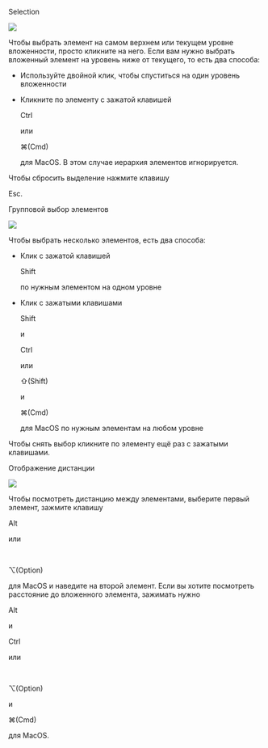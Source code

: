 Selection

![](https://uploads.quarkly.io/landing/docs-interface-context-menu.png)

Чтобы выбрать элемент на самом верхнем или текущем уровне вложенности, просто кликните на него. Если вам нужно выбрать вложенный элемент на уровень ниже от текущего, то есть два способа:

*   Используйте двойной клик, чтобы спуститься на один уровень вложенности
    
*   Кликните по элементу с зажатой клавишей
    
    Ctrl
    
    или
    
    ⌘(Cmd)
    
    для MacOS. В этом случае иерархия элементов игнорируется.
    

Чтобы сбросить выделение нажмите клавишу

Esc.

Групповой выбор элементов

![](https://uploads.quarkly.io/landing/docs-interface-context-menu.png)

Чтобы выбрать несколько элементов, есть два способа:

*   Клик с зажатой клавишей
    
    Shift
    
    по нужным элементом на одном уровне
    
*   Клик с зажатыми клавишами
    
    Shift
    
    и
    
    Ctrl
    
    или
    
    ⇧(Shift)
    
    и
    
    ⌘(Cmd)
    
    для MacOS по нужным элементам на любом уровне
    

Чтобы снять выбор кликните по элементу ещё раз с зажатыми клавишами.

Отображение дистанции

![](https://uploads.quarkly.io/landing/docs-interface-context-menu.png)

Чтобы посмотреть дистанцию между элементами, выберите первый элемент, зажмите клавишу

Alt

или

 

⌥(Option)

для MacOS и наведите на второй элемент. Если вы хотите посмотреть расстояние до вложенного элемента, зажимать нужно

Alt

и

Ctrl

или

 

⌥(Option)

и

⌘(Cmd)

для MacOS.